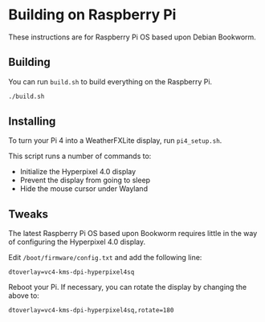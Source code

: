 # Building on Raspberry Pi

These instructions are for Raspberry Pi OS based upon Debian
Bookworm.

## Building

You can run `build.sh` to build everything on the Raspberry Pi.

```bash
./build.sh
```

## Installing

To turn your Pi 4 into a WeatherFXLite display, run `pi4_setup.sh`.

This script runs a number of commands to:

* Initialize the Hyperpixel 4.0 display
* Prevent the display from going to sleep
* Hide the mouse cursor under Wayland

## Tweaks

The latest Raspberry Pi OS based upon Bookworm requires little in the way
of configuring the Hyperpixel 4.0 display.

Edit `/boot/firmware/config.txt` and add the following line:

```
dtoverlay=vc4-kms-dpi-hyperpixel4sq
```

Reboot your Pi.  If necessary, you can rotate the display by
changing the above to:

```
dtoverlay=vc4-kms-dpi-hyperpixel4sq,rotate=180
```